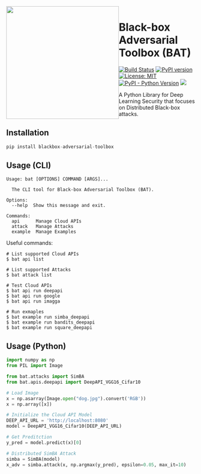 <img src="https://bat.wuhanstudio.uk/images/bat.png" width=300px style="float: left;" >

# Black-box Adversarial Toolbox (BAT)

[![Build Status](https://app.travis-ci.com/wuhanstudio/blackbox-adversarial-toolbox.svg?branch=master)](https://app.travis-ci.com/wuhanstudio/blackbox-adversarial-toolbox)
[![PyPI version](https://badge.fury.io/py/blackbox-adversarial-toolbox.svg)](https://badge.fury.io/py/blackbox-adversarial-toolbox)
[![License: MIT](https://img.shields.io/badge/License-MIT-yellow.svg)](https://opensource.org/licenses/MIT)
[![PyPI - Python Version](https://img.shields.io/pypi/pyversions/blackbox-adversarial-toolbox)](https://pypi.org/project/blackbox-adversarial-toolbox/)
[![](https://img.shields.io/badge/Documentation-infromational)](https://bat.wuhanstudio.uk/)

A Python Library for Deep Learning Security that focuses on Distributed Black-box attacks.

## Installation

```python
pip install blackbox-adversarial-toolbox
```


## Usage (CLI)

```
Usage: bat [OPTIONS] COMMAND [ARGS]...

  The CLI tool for Black-box Adversarial Toolbox (BAT).

Options:
  --help  Show this message and exit.

Commands:
  api      Manage Cloud APIs
  attack   Manage Attacks
  example  Manage Examples
```
Useful commands:
```
# List supported Cloud APIs
$ bat api list

# List supported Attacks
$ bat attack list

# Test Cloud APIs
$ bat api run deepapi
$ bat api run google
$ bat api run imagga

# Run exmaples
$ bat example run simba_deepapi
$ bat example run bandits_deepapi
$ bat example run square_deepapi
```

## Usage (Python)

```python
import numpy as np
from PIL import Image

from bat.attacks import SimBA
from bat.apis.deepapi import DeepAPI_VGG16_Cifar10

# Load Image
x = np.asarray(Image.open("dog.jpg").convert('RGB'))
x = np.array([x])

# Initialize the Cloud API Model
DEEP_API_URL = 'http://localhost:8080'
model = DeepAPI_VGG16_Cifar10(DEEP_API_URL)

# Get Preditction
y_pred = model.predict(x)[0]

# Distributed SimBA Attack
simba = SimBA(model)
x_adv = simba.attack(x, np.argmax(y_pred), epsilon=0.05, max_it=10)
```

